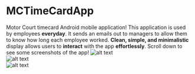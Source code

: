 # MCTimeCardApp
Motor Court timecard Android mobile application! This application is used by employees **everyday**.
It sends an emails out to managers to allow them to know how long each employee worked. 
**Clean, simple, and minimalistic** display allows users to **interact** with the app **effortlessly**. Scroll down to see some screenshots of the app!
![alt text](https://user-images.githubusercontent.com/52871085/82132510-7cac6d00-97ae-11ea-90c6-2cfa21a5357f.png)  
![alt text](https://user-images.githubusercontent.com/52871085/82132503-728a6e80-97ae-11ea-8f6f-3046c6972f44.png)  
![alt text](https://user-images.githubusercontent.com/52871085/82132518-8635d500-97ae-11ea-8fc5-924b835f3c81.png)

